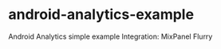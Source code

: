 android-analytics-example
========================

Android Analytics simple example
Integration:
MixPanel
Flurry